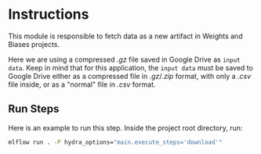 # Instructions

This module is responsible to fetch data as a new artifact in Weights and Biases projects.

Here we are using a compressed *.gz* file saved in Google Drive as `input data`. Keep in mind that for this application, the `input data` must be saved to Google Drive either as a compressed file in *.gz*/*.zip* format, with only a *.csv* file inside, or as a "normal" file in *.csv* format.

## Run Steps

Here is an example to run this step. Inside the project root directory, run:

```bash
mlflow run . -P hydra_options="main.execute_steps='download'"
```
